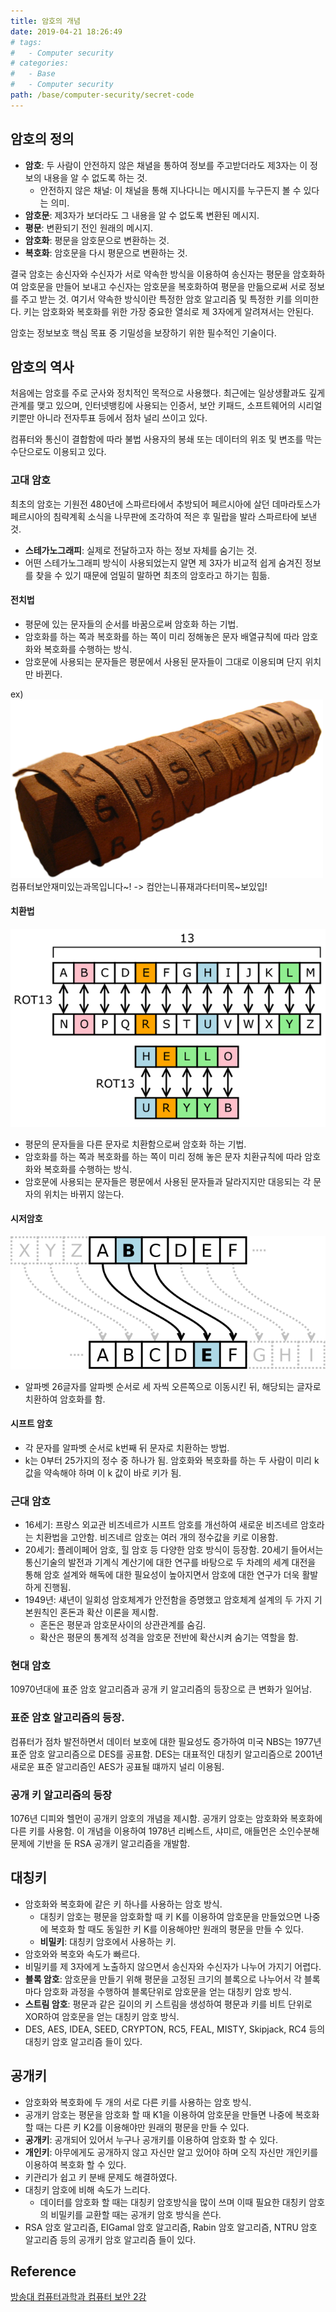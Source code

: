 ```yaml
---
title: 암호의 개념
date: 2019-04-21 18:26:49
# tags:
#   - Computer security
# categories:
#   - Base
#   - Computer security
path: /base/computer-security/secret-code
---
```


## 암호의 정의

- **암호**: 두 사람이 안전하지 않은 채녈을 통하여 정보를 주고받더라도 제3자는 이 정보의 내용을 알 수 없도록 하는 것.
  - 안전하지 않은 채널: 이 채널을 통해 지나다니는 메시지를 누구든지 볼 수 있다는 의미.
- **암호문**: 제3자가 보더라도 그 내용을 알 수 없도록 변환된 메시지.
- **평문**: 변환되기 전인 원래의 메시지.
- **암호화**: 평문을 암호문으로 변환하는 것.
- **복호화**: 암호문을 다시 평문으로 변환하는 것.

결국 암호는 송신자와 수신자가 서로 약속한 방식을 이용하여 송신자는 평문을 암호화하여 암호문을 만들어 보내고 수신자는 암호문을 복호화하여 평문을 만듦으로써 서로 정보를 주고 받는 것. 여기서 약속한 방식이란 특정한 암호 알고리즘 및 특정한 키를 의미한다. 키는 암호화와 복호화를 위한 가장 중요한 열쇠로 제 3자에게 알려져서는 안된다.

암호는 정보보호 핵심 목표 중 기밀성을 보장하기 위한 필수적인 기술이다.

## 암호의 역사

처음에는 암호를 주로 군사와 정치적인 목적으로 사용했다.
최근에는 일상생활과도 깊게 관계를 맺고 있으며, 인터넷뱅킹에 사용되는 인증서, 보안 키패드, 소프트웨어의 시리얼 키뿐만 아니라 전자투표 등에서 점차 널리 쓰이고 있다.

컴퓨터와 통신이 결합함에 따라 불법 사용자의 봉쇄 또는 데이터의 위조 및 변조를 막는 수단으로도 이용되고 있다.

### 고대 암호

최초의 암호는 기원전 480년에 스파르타에서 추방되어 페르시아에 살던 데마라토스가 페르시아의 침략계획 소식을 나무판에 조각하여 적은 후 밀랍을 발라 스파르타에 보낸 것.

- **스테가노그래피**: 실제로 전달하고자 하는 정보 자체를 숨기는 것.
- 어떤 스테가노그래피 방식이 사용되었는지 알면 제 3자가 비교적 쉽게 숨겨진 정보를 찾을 수 있기 때문에 엄밀히 말하면 최초의 암호라고 하기는 힘듦.

#### 전치법

- 평문에 있는 문자들의 순서를 바꿈으로써 암호화 하는 기법.
- 암호화를 하는 쪽과 복호화를 하는 쪽이 미리 정해놓은 문자 배열규칙에 따라 암호화와 복호화를 수행하는 방식.
- 암호문에 사용되는 문자들은 평문에서 사용된 문자들이 그대로 이용되며 단지 위치만 바뀐다.

ex)
![스파르타의 봉 암호 (출처: 위키백과)](/images/base/compouter-security-secret-code-1.png)
컴퓨터보안재미있는과목입니다~! -> 컴안는니퓨재과다터미목~보있입!

#### 치환법

![치환법 (출처: 위키백과)](/images/base/compouter-security-secret-code-2.png)

- 평문의 문자들을 다른 문자로 치환함으로써 암호화 하는 기법.
- 암호화를 하는 쪽과 복호화를 하는 쪽이 미리 정해 놓은 문자 치환규칙에 따라 암호화와 복호화를 수행하는 방식.
- 암호문에 사용되는 문자들은 평문에서 사용된 문자들과 달라지지만 대응되는 각 문자의 위치는 바뀌지 않는다.

#### 시저암호

![시저암호 (출처: 위키백과)](/images/base/compouter-security-secret-code-3.png)

- 알파벳 26글자를 알파벳 순서로 세 자씩 오른쪽으로 이동시킨 뒤, 해당되는 글자로 치환하여 암호화를 함.

#### 시프트 암호

- 각 문자를 알파벳 순서로 k번째 뒤 문자로 치환하는 방법.
- k는 0부터 25가지의 정수 중 하나가 됨. 암호화와 복호화를 하는 두 사람이 미리 k값을 약속해야 하며 이 k 값이 바로 키가 됨.

### 근대 암호

- 16세기: 프랑스 외교관 비즈네르가 시프트 암호를 개선하여 새로운 비즈네르 암호라는 치환법을 고안함. 비즈네르 암호는 여러 개의 정수값을 키로 이용함.
- 20세기: 플레이페어 암호, 힐 암호 등 다양한 암호 방식이 등장함. 20세기 들어서는 통신기술의 발전과 기계식 계산기에 대한 연구를 바탕으로 두 차례의 세계 대전을 통해 암호 설계와 해독에 대한 필요성이 높아지면서 암호에 대한 연구가 더욱 활발하게 진행됨.
- 1949년: 섀년이 일회성 암호체계가 안전함을 증명했고 암호체계 설계의 두 가지 기본원칙인 혼돈과 확산 이론을 제시함.
  - 혼돈은 평문과 암호문사이의 상관관계를 숨김.
  - 확산은 평문의 통계적 성격을 암호문 전반에 확산시켜 숨기는 역할을 함.

### 현대 암호

10970년대에 표준 암호 알고리즘과 공개 키 알고리즘의 등장으로 큰 변화가 일어남.

### 표준 암호 알고리즘의 등장.

컴퓨터가 점차 발전하면서 데이터 보호에 대한 필요성도 증가하여 미국 NBS는 1977년 표준 암호 알고리즘으로 DES를 공표함.
DES는 대표적인 대칭키 알고리즘으로 2001년 새로운 표준 알고리즘인 AES가 공표될 떄까지 널리 이용됨.

### 공개 키 알고리즘의 등장

1076년 디피와 헬먼이 공개키 암호의 개념을 제시함.
공개키 암호는 암호화와 복호화에 다른 키를 사용함. 이 개념을 이용하여 1978년 리베스트, 샤미르, 애들먼은 소인수분해 문제에 기반을 둔 RSA 공개키 알고리즘을 개발함.

## 대칭키

- 암호화와 복호화에 같은 키 하나를 사용하는 암호 방식.
  - 대칭키 암호는 평문을 암호화할 때 키 K를 이용하여 암호문을 만들었으면 나중에 복호화 할 때도 동일한 키 K를 이용해야만 원래의 평문을 만들 수 있다.
  - **비밀키**: 대칭키 암호에서 사용하는 키.
- 암호와와 복호와 속도가 빠르다.
- 비밀키를 제 3자에게 노출하지 않으면서 송신자와 수신자가 나누어 가지기 어렵다.
- **블록 암호**: 암호문을 만들기 위해 평문을 고정된 크기의 블록으로 나누어서 각 블록마다 암호화 과정을 수행하여 블록단위로 암호문을 얻는 대칭키 암호 방식.
- **스트림 암호**: 평문과 같은 길이의 키 스트림을 생성하여 평문과 키를 비트 단위로 XOR하여 암호문을 얻는 대칭키 암호 방식.
- DES, AES, IDEA, SEED, CRYPTON, RC5, FEAL, MISTY, Skipjack, RC4 등의 대칭키 암호 알고리즘 들이 있다.

## 공개키

- 암호화와 복호화에 두 개의 서로 다른 키를 사용하는 암호 방식.
- 공개키 암호는 평문을 암호화 할 때 K1을 이용하여 암호문을 만들면 나중에 복호화 할 때는 다른 키 K2를 이용해야만 원래의 평문을 만들 수 있다.
- **공개키**: 공개되어 있어서 누구나 공개키를 이용하여 암호화 할 수 있다.
- **개인키**: 아무에게도 공개하지 않고 자신만 알고 있어야 하며 오직 자신만 개인키를 이용하여 복호화 할 수 있다.
- 키관리가 쉽고 키 분배 문제도 해결하였다.
- 대칭키 암호에 비해 속도가 느리다.
  - 데이터를 암호화 할 때는 대칭키 암호방식을 많이 쓰며 이때 필요한 대칭키 암호의 비밀키를 교환할 때는 공개키 암호 방식을 쓴다.
- RSA 암호 알고리즘, EIGamal 암호 알고리즘, Rabin 암호 알고리즘, NTRU 암호 알고리즘 등의 공개키 암호 알고리즘 들이 있다.

## Reference

[방송대 컴퓨터과학과 컴퓨터 보안 2강](http://press.knou.ac.kr/goods/textBookView.do?condCmdtCode=9788920020759&condLscValue=001&condYr=&condSmst=)
